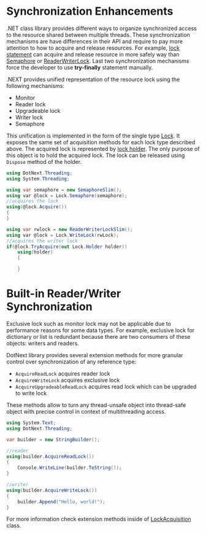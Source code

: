 Synchronization Enhancements
====
.NET class library provides different ways to organize synchronized access to the resource shared between multiple threads. These synchronization mechanisms are have differences in their API and require to pay more attention to how to acquire and release resources. For example, [lock statement](https://docs.microsoft.com/en-us/dotnet/csharp/language-reference/keywords/lock-statement) can acquire and release resource in more safely way than [Semaphore](https://docs.microsoft.com/en-us/dotnet/api/system.threading.semaphoreslim) or [ReaderWriterLock](https://docs.microsoft.com/en-us/dotnet/api/system.threading.readerwriterlockslim). Last two synchronization mechanisms force the developer to use **try-finally** statement manually.

.NEXT provides unified representation of the resource lock using the following mechanisms:
* Monitor
* Reader lock
* Upgradeable lock
* Writer lock
* Semaphore

This unification is implemented in the form of the single type [Lock](../../api/DotNext.Threading.Lock.yml). It exposes the same set of acquisition methods for each lock type described above. The acquired lock is represented by [lock holder](../../api/DotNext.Threading.Lock.Holder.yml). The only purpose of this object is to hold the acquired lock. The lock can be released using `Dispose` method of the holder.

```csharp
using DotNext.Threading;
using System.Threading;

using var semaphore = new SemaphoreSlim();
using var @lock = Lock.Semaphore(semaphore);
//acquires the lock
using(@lock.Acquire())
{
}

using var rwlock = new ReaderWriterLockSlim();
using var @lock = Lock.WriteLock(rwLock);
//acquires the writer lock
if(@lock.TryAcquire(out Lock.Holder holder))
    using(holder)
    {

    }
```

# Built-in Reader/Writer Synchronization
Exclusive lock such as monitor lock may not be applicable due to performance reasons for some data types. For example, exclusive lock for dictionary or list is redundant because there are two consumers of these objects: writers and readers.

DotNext library provides several extension methods for more granular control over synchronization of any reference type:
* `AcquireReadLock` acquires reader lock
* `AcquireWriteLock` acquires exclusive lock
* `AcquireUpgradeableReadLock` acquires read lock which can be upgraded to write lock

These methods allow to turn any thread-unsafe object into thread-safe object with precise control in context of multithreading access.

```csharp
using System.Text;
using DotNext.Threading;

var builder = new StringBuilder();

//reader
using(builder.AcquireReadLock())
{
    Console.WriteLine(builder.ToString());
}

//writer
using(builder.AcquireWriteLock())
{
    builder.Append("Hello, world!");
}
```

For more information check extension methods inside of [LockAcquisition](../../api/DotNext.Threading.LockAcquisition.yml) class.